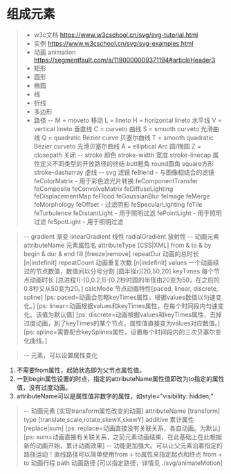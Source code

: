 # 组成元素
>- w3c文档 <https://www.w3cschool.cn/svg/svg-tutorial.html>
>- 实例 <https://www.w3cschool.cn/svg/svg-examples.html>
>- 动画 animation <https://segmentfault.com/a/1190000009371194#articleHeader3>
>- <rect> 矩形
>- <circle> 圆形
>- <ellipse> 椭圆
>- <line> 线
>- <polyline> 折线
>- <ploygon> 多边形
>- <path> 路径
>-- <path>
    M = moveto 移动
    L = lineto 
    H = horizontal lineto 水平线
    V = vertical lineto 垂直线
    C = curveto 曲线
    S = smooth curveto 光滑曲线
    Q = quadratic Bézier curve 贝塞尔曲线
    T = smooth quadratic Bézier curveto 光滑贝塞尔曲线
    A = elliptical Arc 圆/椭圆
    Z = closepath 关闭
>-- <Stroke>
    stroke  颜色
    stroke-width 宽度
    stroke-linecap 属性定义不同类型的开放路径的终结 
       butt粗角 round圆角 square方形
    stroke-dasharray 虚线
>-- svg 滤镜
    feBlend - 与图像相结合的滤镜
    feColorMatrix - 用于彩色滤光片转换
    feComponentTransfer
    feComposite
    feConvolveMatrix
    feDiffuseLighting
    feDisplacementMap
    feFlood
    feGaussianBlur
    feImage
    feMerge
    feMorphology
    feOffset - 过滤阴影
    feSpecularLighting
    feTile
    feTurbulence
    feDistantLight - 用于照明过滤
    fePointLight - 用于照明过滤
    feSpotLight - 用于照明过滤

>-- gradient 渐变
    linearGradient 线性
    radialGradient 放射性
>-- <animation></animation> 动画元素
    attributeName 元素属性名
    attributeType [CSS|XML]
    from & to & by
    begin & dur & end
    fill [freeze|remove]
    repeatDur 动画的总时长 [n|indefinit]
    repeatCount 动画重复次数 [n|indefinit]
    values 一个动画经过的节点数值，数值间以分号分割 [圆半径r][20,50,20]
    keyTimes 每个节点动画时长 [总进程1]-[0,0.2,1]-[0.2秒时圆的半径由20变为50，在之后的0.8秒又从50变为20。]
    calcMode 节点动画特性[paced, linear, discrete, spline]
    [ps: paced=动画会忽略keyTimes属性，根据values数值以匀速变化。]
    [ps: linear=动画根据values和keyTimes属性，在每个时间段内匀速变化。该值为默认值]
    [ps: discrete=动画根据values和keyTimes属性，去掉过度动画，到了keyTimes的某个节点，属性值直接变为values对应数值。]
    [ps: spline=需要配合keySplines属性，设置每个时间段内的三次贝塞尔变化曲线。]

>-- <set> 元素，可以设置属性变化
   1. 不需要from属性，起始状态即为父节点属性值。
   2. 一到begin属性设置的时点，指定的attributeName属性值即改为to指定的属性值，没有过度动画。
   3. attributeName可以是属性值非数字的属性，如style="visibility: hidden;"
>-- <animateTransform> 动画元素 [实现transform属性改变的动画]
    attributeName [transform]
    type [translate,scale,rotate,skewX,skewY]
    additive 累计属性 [replace|sum]
    [ps: replace=动画直接没有关联关系，各自动画。为默认]
    [ps: sum=动画直接有关联关系，之前元素动画结束，在此基础上在此根据新的动画开始，累计动画效果]
>-- <animateMotion> 功能更加强大。可以让父元素沿着指定的路径运动！直线路径可以简单使用from + to属性来指定起点和终点
    from + to 动画行程
    path 动画路径 [可以指定路径，详情见 ./svg/animateMotion]







